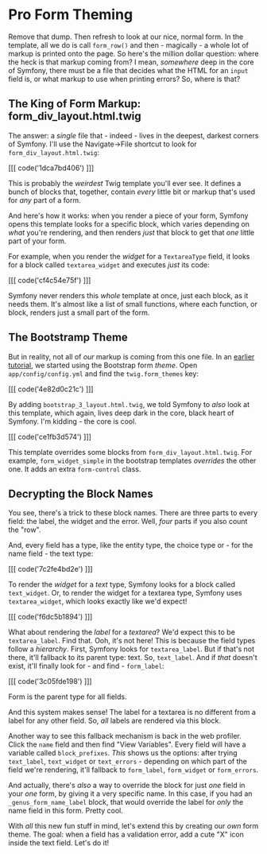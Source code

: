 # Pro Form Theming

Remove that dump. Then refresh to look at our nice, normal form. In the template,
all we do is call `form_row()` and then - magically - a whole lot of markup is
printed onto the page. So here's the million dollar question: where the heck is
that markup coming from? I mean, *somewhere* deep in the core of Symfony, there must
be a file that decides what the HTML for an `input` field is, or what markup to use
when printing errors? So, where is that?

## The King of Form Markup: form_div_layout.html.twig

The answer: a *single* file that - indeed - lives in the deepest, darkest corners
of Symfony. I'll use the Navigate->File shortcut to look for `form_div_layout.html.twig`:

[[[ code('1dca7bd406') ]]]

This is probably the *weirdest* Twig template you'll ever see. It defines a bunch
of blocks that, together, contain *every* little bit or markup that's used for
*any* part of a form.

And here's how it works: when you render a piece of your form, Symfony opens this
template looks for a specific block, which varies depending on *what* you're rendering,
and then renders *just* that block to get that *one* little part of your form.

For example, when you render the *widget* for a `TextareaType` field, it looks for
a block called `textarea_widget` and executes *just* its code:

[[[ code('cf4c54e75f') ]]]

Symfony never renders this *whole* template at once, just each block, as it needs them.
It's almost like a list of small functions, where each function, or block, renders
just a small part of the form.

## The Bootstramp Theme

But in reality, not all of *our* markup is coming from this one file. In an
[earlier tutorial][symfony_forms], we started using the Bootstrap form *theme*.
Open `app/config/config.yml` and find the `twig.form_themes` key:

[[[ code('4e82d0c21c') ]]]

By adding `bootstrap_3_layout.html.twig`, we told Symfony to *also* look at this
template, which again, lives deep dark in the core, black heart of Symfony.
I'm kidding - the core is cool.

[[[ code('ce1fb3d574') ]]]

This template overrides some blocks from `form_div_layout.html.twig`. For example,
`form_widget_simple` in the bootstrap templates *overrides* the other one. It
adds an extra `form-control` class.

## Decrypting the Block Names

You see, there's a trick to these block names. There are three parts to every field:
the label, the widget and the error. Well, *four* parts if you also count the "row".

And, every field has a type, like the entity type, the choice type or - for the name
field - the text type:

[[[ code('7c2fe4bd2e') ]]]

To render the *widget* for a *text* type, Symfony looks for a block called `text_widget`.
Or, to render the widget for a textarea type, Symfony uses `textarea_widget`, which
looks exactly like we'd expect!

[[[ code('f6dc5b1894') ]]]

What about rendering the *label* for a *textarea*? We'd expect this to be `textarea_label`.
Find that. Ooh, it's not here! This is because the field types follow a *hierarchy*.
First, Symfony looks for `textarea_label`. But if that's not there, it'll fallback
to its parent type: text. So, `text_label`. And if *that* doesn't exist, it'll finally
look for - and find - `form_label`:

[[[ code('3c05fde198') ]]]

Form is the parent type for all fields.

And this system makes sense! The label for a textarea is no different from a label
for any other field. So, *all* labels are rendered via this block.

Another way to see this fallback mechanism is back in the web profiler. Click the
`name` field and then find "View Variables". Every field will have a variable
called `block_prefixes`. *This* shows us the options: after trying `text_label`,
`text_widget` or `text_errors` - depending on which part of the field we're rendering,
it'll fallback to `form_label`, `form_widget` or `form_errors`.

And actually, there's *also* a way to override the block for just *one* field in
your *one* form, by giving it a very specific name. In this case, if you had an
`_genus_form_name_label` block, that would override the label for *only* the name
field in this form. Pretty cool.

With *all* this new fun stuff in mind, let's extend this by creating our *own* form
theme. The goal: when a field has a validation error, add a cute "X" icon inside the
text field. Let's do it!


[symfony_forms]: http://knpuniversity.com/screencast/symfony-forms/render-form-bootstrap
